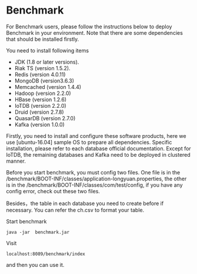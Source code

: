 # Benchmark
For Benchmark users, please follow the instructions below to deploy Benchmark in your environment. Note that there are some dependencies that should be installed firstly.

You need to install following items
- JDK (1.8 or later versions).
- Riak TS (version 1.5.2).
- Redis (version 4.0.11)
- MongoDB (version3.6.3)
- Memcached (version 1.4.4)
- Hadoop (version 2.2.0)
- HBase (version 1.2.6)
- IoTDB (version 2.2.0)
- Druid (version 2.7.8)
- QuasarDB (version 2.7.0)
- Kafka (version 1.0.0)

Firstly, you need to install and configure these software products, here we use [ubuntu-16.04] sample OS to prepare all dependencies. Specific installation, please refer to each database official documentation. Except for IoTDB, the remaining databases and Kafka need to be deployed in clustered manner.

Before you start benchmark, you must config two files. One file is in the /benchmark/BOOT-INF/classes/application-longyuan.properties, the other is in the /benchmark/BOOT-INF/classes/com/test/config, if you have any config error, check out these two files.

Besides，the table in each database you need to create before if necessary. You can refer the ch.csv to format your table. 




Start benchmark

 `java -jar  benchmark.jar`

Visit

`localhost:8089/benchmark/index`

and then you can use it.
